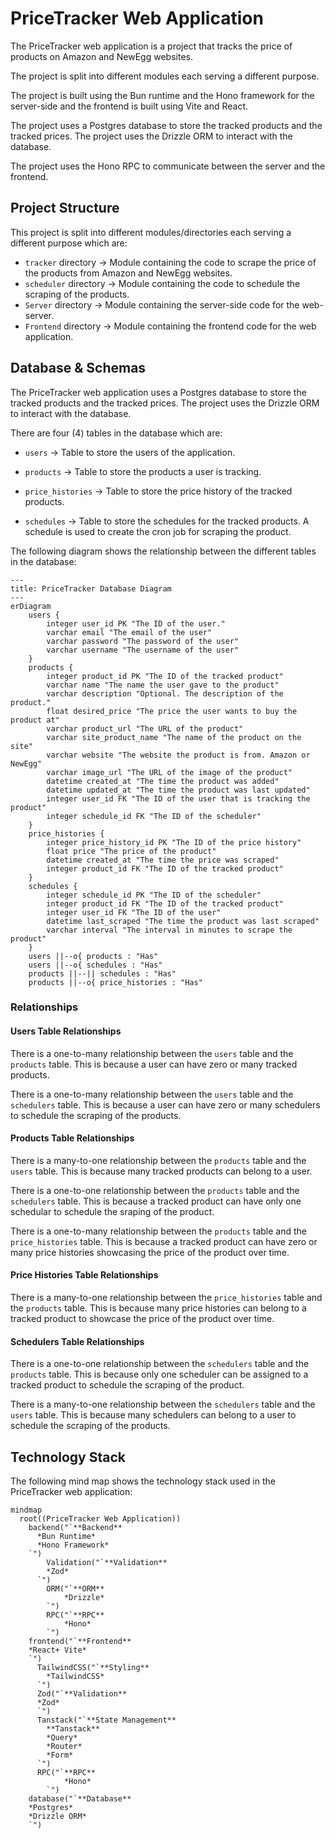 # PriceTracker Web Application

The PriceTracker web application is a project that tracks the price of products on Amazon and NewEgg websites.

The project is split into different modules each serving a different purpose.

The project is built using the Bun runtime and the Hono framework for the server-side and the frontend is built using Vite and React.

The project uses a Postgres database to store the tracked products and the tracked prices. The project uses the Drizzle ORM to interact with the database.

The project uses the Hono RPC to communicate between the server and the frontend.

## Project Structure

This project is split into different modules/directories each serving a different purpose which are:

- `tracker` directory -> Module containing the code to scrape the price of the products from Amazon and NewEgg websites.
- `scheduler` directory -> Module containing the code to schedule the scraping of the products.
- `Server` directory -> Module containing the server-side code for the web-server.
- `Frontend` directory -> Module containing the frontend code for the web application.

## Database & Schemas

The PriceTracker web application uses a Postgres database to store the tracked products and the tracked prices. The project uses the Drizzle ORM to interact with the database.

There are four (4) tables in the database which are:

- `users` -> Table to store the users of the application.

- `products` -> Table to store the products a user is tracking.

- `price_histories` -> Table to store the price history of the tracked products.

- `schedules` -> Table to store the schedules for the tracked products. A schedule is used to create the cron job for scraping the product.

The following diagram shows the relationship between the different tables in the database:

```mermaid
---
title: PriceTracker Database Diagram
---
erDiagram
    users {
        integer user_id PK "The ID of the user."
        varchar email "The email of the user"
        varchar password "The password of the user"
        varchar username "The username of the user"
    }
    products {
        integer product_id PK "The ID of the tracked product"
        varchar name "The name the user gave to the product"
        varchar description "Optional. The description of the product."
        float desired_price "The price the user wants to buy the product at"
        varchar product_url "The URL of the product"
        varchar site_product_name "The name of the product on the site"
        varchar website "The website the product is from. Amazon or NewEgg"
        varchar image_url "The URL of the image of the product"
        datetime created_at "The time the product was added"
        datetime updated_at "The time the product was last updated"
        integer user_id FK "The ID of the user that is tracking the product"
        integer schedule_id FK "The ID of the scheduler"
    }
    price_histories {
        integer price_history_id PK "The ID of the price history"
        float price "The price of the product"
        datetime created_at "The time the price was scraped"
        integer product_id FK "The ID of the tracked product"
    }
    schedules {
        integer schedule_id PK "The ID of the scheduler"
        integer product_id FK "The ID of the tracked product"
        integer user_id FK "The ID of the user"
        datetime last_scraped "The time the product was last scraped"
        varchar interval "The interval in minutes to scrape the product"
    }
    users ||--o{ products : "Has"
    users ||--o{ schedules : "Has"
    products ||--|| schedules : "Has"
    products ||--o{ price_histories : "Has"
```

### Relationships

#### Users Table Relationships

There is a one-to-many relationship between the `users` table and the `products` table.
This is because a user can have zero or many tracked products.

There is a one-to-many relationship between the `users` table and the `schedulers` table.
This is because a user can have zero or many schedulers to schedule the scraping of the products.

#### Products Table Relationships

There is a many-to-one relationship between the `products` table and the `users` table.
This is because many tracked products can belong to a user.

There is a one-to-one relationship between the `products` table and the `schedulers` table.
This is because a tracked product can have only one schedular to schedule the sraping of the product.

There is a one-to-many relationship between the `products` table and the `price_histories` table.
This is because a tracked product can have zero or many price histories showcasing the price of the product over time.

#### Price Histories Table Relationships

There is a many-to-one relationship between the `price_histories` table and the `products` table.
This is because many price histories can belong to a tracked product to showcase the price of the product over time.

#### Schedulers Table Relationships

There is a one-to-one relationship between the `schedulers` table and the `products` table.
This is because only one scheduler can be assigned to a tracked product to schedule the scraping of the product.

There is a many-to-one relationship between the `schedulers` table and the `users` table.
This is because many schedulers can belong to a user to schedule the scraping of the products.

## Technology Stack

The following mind map shows the technology stack used in the PriceTracker web application:

```mermaid
mindmap
  root((PriceTracker Web Application))
    backend("`**Backend**
      *Bun Runtime*
      *Hono Framework*
    `")
        Validation("`**Validation**
        *Zod*
      `")
        ORM("`**ORM**
            *Drizzle*
        `")
        RPC("`**RPC**
            *Hono*
        `")
    frontend("`**Frontend**
    *React+ Vite*
    `")
      TailwindCSS("`**Styling**
        *TailwindCSS*
      `")
      Zod("`**Validation**
      *Zod*
      `")
      Tanstack("`**State Management**
        **Tanstack**
        *Query*
        *Router*
        *Form*
      `")
      RPC("`**RPC**
            *Hono*
        `")
    database("`**Database**
    *Postgres*
    *Drizzle ORM*
    `")
```
